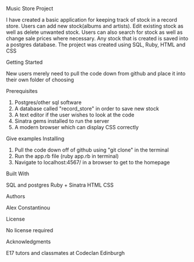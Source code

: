 Music Store Project

I have created a basic application for keeping track of stock in a record store. Users can add new stock(albums and artists). Edit existing stock as well as delete unwanted stock. Users can also search for stock as well as change sale prices where necessary. Any stock that is created is saved into a postgres database. The project was created using SQL, Ruby, HTML and CSS

Getting Started

New users merely need to pull the code down from github and place it into their own folder of choosing

Prerequisites

1. Postgres/other sql software
2. A database called "record_store" in order to save new stock
3. A text editor if the user wishes to look at the code
4. Sinatra gems installed to run the server
5. A modern browser which can display CSS correctly

Give examples
Installing

1. Pull the code down off of github using "git clone" in the terminal
2. Run the app.rb file (ruby app.rb in terminal)
3. Navigate to localhost:4567/ in a browser to get to the homepage

Built With

SQL and postgres
Ruby + Sinatra
HTML
CSS

Authors

Alex Constantinou

License

No license required

Acknowledgments

E17 tutors and classmates at Codeclan Edinburgh
